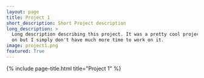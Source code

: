 ```yaml
---
layout: page
title: Project 1
short_description: Short Project description
long_description: >
  Long description describing this project. It was a pretty cool project to work
  on but I simply don't have much more time to work on it.
image: project1.png
featured: True
---
```


{% include page-title.html title="Project 1" %}
